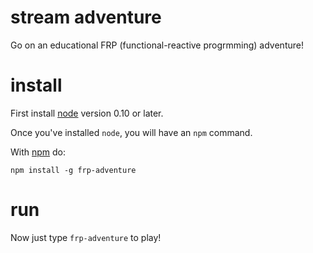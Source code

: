 # stream adventure

Go on an educational FRP (functional-reactive progrmming) adventure!

<!-- travisbuild status -->

# install

First install [node](http://nodejs.org) version 0.10 or later.

Once you've installed `node`, you will have an `npm` command.

With [npm](https://npmjs.org) do:

```
npm install -g frp-adventure
```

# run

Now just type `frp-adventure` to play!
